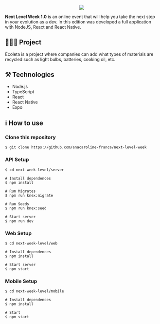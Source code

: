 <p align="center">
 <img src="https://downloadcursos.top/wp-content/uploads/2020/06/next.jpg"/>
</p>

**Next Level Week 1.0** is an online event that will help you take the next step in your evolution as a dev. In this edition was developed a full application with NodeJS, React and React Native.



## 👩🏾‍💻 Project

Ecoleta is a project where companies can add what types of materials are recycled such as light bulbs, batteries, cooking oil, etc.


## ⚒ Technologies 

* Node.js
* TypeScript
* React
* React Native
* Expo

## ℹ️ How to use
### Clone this repository 

````
$ git clone https://github.com/anacaroline-franca/next-level-week
````

### API Setup

````
$ cd next-week-level/server

# Install dependences
$ npm install

# Run Migrates
$ npm run knex:migrate

# Run Seeds
$ npm run knex:seed

# Start server
$ npm run dev

````

### Web Setup

````
$ cd next-week-level/web

# Install dependences
$ npm install

# Start server
$ npm start

````

### Mobile Setup

````
$ cd next-week-level/mobile

# Install dependences
$ npm install

# Start
$ npm start

````













